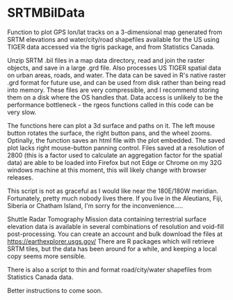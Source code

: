 # SRTMBilData

Function to plot GPS lon/lat tracks on a 3-dimensional map generated from SRTM elevations and water/city/road shapefiles available for the US using TIGER data accessed via the tigris package, and from Statistics Canada.  

Unzip SRTM .bil files in a map data directory, read and join the raster objects, and save in a large .grd file.  Also processes US TIGER spatial data on urban areas, roads, and water.  The data can be saved in R's native raster .grd format for future use, and can be used from disk rather than being read into memory.  These files are very compressible, and I recommend storing them on a disk where the OS handles that.  Data access is unlikely to be the performance bottleneck - the rgeos functions called in this code can be very slow.

The functions here can plot a 3d surface and paths on it.  The left mouse button rotates the surface, the right button pans, and the wheel zooms.  Optinally, the function saves an html file with the plot embedded.  The saved plot lacks right mouse-button panning control.  Files saved at a resolution of 2800 (this is a factor used to calculate an aggregation factor for the spatial data) are able to be loaded into Firefox but not Edge or Chrome on my 32G windows machine at this moment, this will likely change with browser releases.

This script is not as graceful as I would like near the 180E/180W meridian.  Fortunately, pretty much nobody lives there.  If you live in the Aleutians, Fiji, Siberia or Chatham Island, I'm sorry for the inconvenience.....

Shuttle Radar Tomography Mission data containing terrestrial surface elevation data is available in several combinations of resolution and void-fill post-processing.  You can create an account and bulk download the files at https://earthexplorer.usgs.gov/  There are R packages which will retrieve SRTM tiles, but the data has been around for a while, and keeping a local copy seems more sensible.

There is also a script to thin and format road/city/water shapefiles from Statistics Canada data.

Better instructions to come soon.